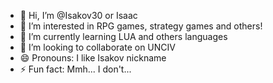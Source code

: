 - 👋 Hi, I’m @Isakov30 or Isaac
- 👀 I’m interested in RPG games, strategy games and others!
- 🌱 I’m currently learning LUA and others languages
- 💞️ I’m looking to collaborate on UNCIV
- 😄 Pronouns: I like Isakov nickname
- ⚡ Fun fact: Mmh... I don't...

<!---
Isakov30/Isakov30 is a ✨ special ✨ repository because its `README.md` (this file) appears on your GitHub profile.
You can click the Preview link to take a look at your changes.
--->
